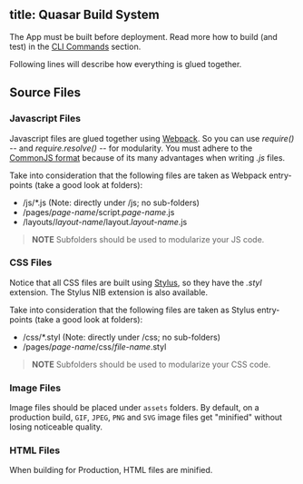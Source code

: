 title: Quasar Build System
---
The App must be built before deployment. Read more how to build (and test) in the [CLI Commands](/guide/cli-commands.html#Build_App) section.

Following lines will describe how everything is glued together.

## Source Files

### Javascript Files
Javascript files are glued together using <a href="http://webpack.github.io/docs/" target="_blank">Webpack</a>. So you can use *require()* -- and *require.resolve()* -- for modularity. You must adhere to the [CommonJS format](/guide/commonjs-format.html) because of its many advantages when writing *.js* files.

Take into consideration that the following files are taken as Webpack entry-points (take a good look at folders):
* /js/*.js (Note: directly under /js; no sub-folders)
* /pages/*page-name*/script.*page-name*.js
* /layouts/*layout-name*/layout.*layout-name*.js

> **NOTE**
> Subfolders should be used to modularize your JS code.

### CSS Files
Notice that all CSS files are built using <a href="https://learnboost.github.io/stylus/" target="_blank">Stylus</a>, so they have the *.styl* extension. The Stylus NIB extension is also available.

Take into consideration that the following files are taken as Stylus entry-points (take a good look at folders):
* /css/*.styl (Note: directly under /css; no sub-folders)
* /pages/*page-name*/css/*file-name*.styl

> **NOTE**
> Subfolders should be used to modularize your CSS code.

### Image Files
Image files should be placed under `assets` folders. By default, on a production build, `GIF`, `JPEG`, `PNG` and `SVG` image files get "minified" without losing noticeable quality.

### HTML Files
When building for Production, HTML files are minified.
